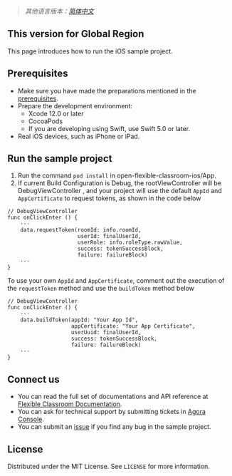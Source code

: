 > *其他语言版本：[简体中文](README.zh.md)*

## This version for Global Region

This page introduces how to run the iOS sample project.
## Prerequisites 

- Make sure you have made the preparations mentioned in the  [prerequisites](https://docs.agora.io/en/agora-class/agora_class_prep?platform=iOS).
- Prepare the development environment:
  - Xcode 12.0 or later
  - CocoaPods
  - If you are developing using Swift, use Swift 5.0 or later.
- Real iOS devices, such as iPhone or iPad.

## Run the sample project
1. Run the command `pod install` in open-flexible-classroom-ios/App.
2. If current Build Configuration is Debug, the rootViewController will be DebugViewController , and your project will use the default `AppId` and `AppCertificate` to request tokens, as shown in the code below
```
// DebugViewController
func onClickEnter () {
    ···
    data.requestToken(roomId: info.roomId,
                      userId: finalUserId,
                      userRole: info.roleType.rawValue,
                      success: tokenSuccessBlock,
                      failure: failureBlock)
    ···
}
```
To use your own `AppId` and `AppCertificate`, comment out the execution of the `requestToken` method and use the `buildToken` method below
```
// DebugViewController
func onClickEnter () {
    ···
    data.buildToken(appId: "Your App Id",
                    appCertificate: "Your App Certificate",
                    userUuid: finalUserId,
                    success: tokenSuccessBlock,
                    failure: failureBlock)
    ···
}
```

## Connect us

- You can read the full set of documentations and API reference at [Flexible Classroom Documentation](https://docs.agora.io/en/agora-class/landing-page).
- You can ask for technical support by submitting tickets in [Agora Console](https://dashboard.agora.io/). 
- You can submit an [issue](https://github.com/AgoraIO-Community/CloudClass-iOS/issues) if you find any bug in the sample project. 

## License

Distributed under the MIT License. See `LICENSE` for more information.
